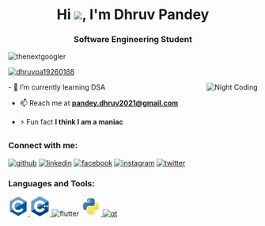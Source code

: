 <h1 align="center">Hi <img src="https://raw.githubusercontent.com/MartinHeinz/MartinHeinz/master/wave.gif" width="30px">, I'm Dhruv Pandey</h1>
<h3 align="center">Software Engineering Student</h3>

<p align="left"> <img src="https://komarev.com/ghpvc/?username=thenextgoogler&label=Profile%20views&color=0e75b6&style=flat" alt="thenextgoogler" /> </p>

<p align="left"> <a href="https://twitter.com/dhruvpa19260188" target="blank"><img src="https://img.shields.io/twitter/follow/dhruvpa19260188?logo=twitter&style=for-the-badge" alt="dhruvpa19260188" /></a> </p>
<img alt="Night Coding" src="https://raw.githubusercontent.com/thenextgoogler/thenextgoogler/main/tenor.gif" align="right"/>
- 🌱 I’m currently learning DSA

- 📫 Reach me at **pandey.dhruv2021@gmail.com**

- ⚡ Fun fact **I think I am a maniac**

<h3 align="left">Connect with me:</h3>
<p align="left">

[<img src='https://img.icons8.com/cute-clipart/64/000000/github.png' alt='github' height='40'>](https://github.com/thenextgoogler)  [<img src='https://img.icons8.com/cute-clipart/64/000000/linkedin.png' alt='linkedin' height='40'>](https://www.linkedin.com/in/dp2001/)  [<img src='https://img.icons8.com/cute-clipart/64/000000/facebook-new.png' alt='facebook' height='40'>](https://www.facebook.com/dhruv.pandey.940)  [<img src='https://img.icons8.com/cute-clipart/64/000000/instagram-new.png' alt='instagram' height='40'>](https://www.instagram.com/__the__neverending__footsteps_/)  [<img src='https://img.icons8.com/cute-clipart/64/000000/twitter.png' alt='twitter' height='40'>](https://twitter.com/DhruvPa19260188)

</p>

<h3 align="left">Languages and Tools:</h3>
<a href="https://www.cprogramming.com/" target="_blank"> <img src="https://raw.githubusercontent.com/devicons/devicon/master/icons/c/c-original.svg" alt="c" width="40" height="40"/> </a> <a href="https://www.w3schools.com/cpp/" target="_blank"> <img src="https://raw.githubusercontent.com/devicons/devicon/master/icons/cplusplus/cplusplus-original.svg" alt="cplusplus" width="40" height="40"/> </a> <img src="https://www.vectorlogo.zone/logos/flutterio/flutterio-icon.svg" alt="flutter" width="40" height="40"/> </a>  </a> <a href="https://www.mysql.com/" target="_blank"> <img src="https://raw.githubusercontent.com/devicons/devicon/master/icons/python/python-original.svg" alt="python" width="40" height="40"/> </a> <a href="https://www.qt.io/" target="_blank"> <img src="https://upload.wikimedia.org/wikipedia/commons/0/0b/Qt_logo_2016.svg" alt="qt" width="40" height="40"/> </a> </p>


